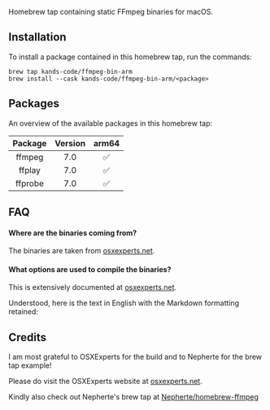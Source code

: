 Homebrew tap containing static FFmpeg binaries for macOS.

## Installation

To install a package contained in this homebrew tap, run the commands:

    brew tap kands-code/ffmpeg-bin-arm
    brew install --cask kands-code/ffmpeg-bin-arm/<package>

## Packages

An overview of the available packages in this homebrew tap:

| Package | Version |       arm64        |
| :-----: | :-----: | :----------------: |
| ffmpeg  |   7.0   | :white_check_mark: |
| ffplay  |   7.0   | :white_check_mark: |
| ffprobe |   7.0   | :white_check_mark: |

## FAQ

#### Where are the binaries coming from?

The binaries are taken from [osxexperts.net](https://www.osxexperts.net/).

#### What options are used to compile the binaries?

This is extensively documented at [osxexperts.net](https://www.osxexperts.net/).

Understood, here is the text in English with the Markdown formatting retained:

## Credits

I am most grateful to OSXExperts for the build and to Nepherte for the brew tap example!

Please do visit the OSXExperts website at [osxexperts.net](https://www.osxexperts.net/).

Kindly also check out Nepherte's brew tap at [Nepherte/homebrew-ffmpeg](https://github.com/Nepherte/homebrew-ffmpeg/)
